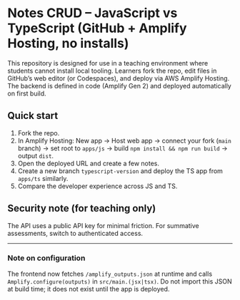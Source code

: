# Notes CRUD – JavaScript vs TypeScript (GitHub + Amplify Hosting, no installs)

This repository is designed for use in a teaching environment where students cannot install local tooling.
Learners fork the repo, edit files in GitHub’s web editor (or Codespaces), and deploy via AWS Amplify Hosting.
The backend is defined in code (Amplify Gen 2) and deployed automatically on first build.

## Quick start
1. Fork the repo.
2. In Amplify Hosting: New app → Host web app → connect your fork (`main` branch) → set root to `apps/js` → build `npm install && npm run build` → output `dist`.
3. Open the deployed URL and create a few notes.
4. Create a new branch `typescript-version` and deploy the TS app from `apps/ts` similarly.
5. Compare the developer experience across JS and TS.

## Security note (for teaching only)
The API uses a public API key for minimal friction. For summative assessments, switch to authenticated access.


---
### Note on configuration
The frontend now fetches `/amplify_outputs.json` at runtime and calls `Amplify.configure(outputs)` in `src/main.(jsx|tsx)`. 
Do not import this JSON at build time; it does not exist until the app is deployed.
